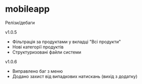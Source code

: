 # mobileapp
Релізи/дебаги

v1.0.5 
+ Фільтрація за продуктами у вкладці "Всі продукти"
+ Нові категорії продуктів
+ Структуризовані файли системи 

v1.0.6
+ Виправлено баг з меню
+ Додано захист від випадкових натискань (вихід з додатку)
